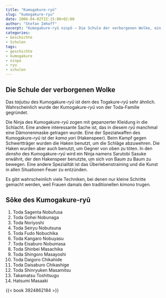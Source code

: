 ```yaml
---
title: "Kumogakure-ryū"
slug: "kumogakure-ryu"
date: 2006-04-02T15:15:00+02:00
author: "Stefan Imhoff"
excerpt: "Kumogakure-ryū ninpō – Die Schule der verborgenen Wolke, ein Ninja-Ryu, der für die Gebrauch mit dem Kama yari bekannt war, und dessen Ninja in Rüstung in die Schlacht zogen."
categories:
- Geschichte
- Schulen
tags:
- geschichte
- kumogakure
- ninpo
- ryu
- schulen
---
```


## Die Schule der verborgenen Wolke

Das *taijutsu* des Kumogakure-*ryū* ist dem des Togakure-*ryū* sehr ähnlich. Wahrscheinlich wurde der Kumogakure-*ryū* von der Toda-Familie gegründet.

Die Ninja des Kumogakure-*ryū* zogen mit gepanzerter Kleidung in die Schlacht. Eine andere interessante Sache ist, das in diesem *ryū* manchmal eine Dämonenmaske getragen wurde. Eine der Spezialwaffen des Kumogakure-*ryū* ist der *kama yari* (Hakenspeer). Beim Kampf gegen Schwertträger wurden die Haken benutzt, um die Schläge abzuwehren. Die Haken wurden aber auch benutzt, um Gegner von oben zu töten. In den *densho* des Kumogakure-*ryū* wird ein Ninja namens Sarutobi Sasuke erwähnt, der den Hakenspeer benutzte, um sich von Baum zu Baum zu bewegen. Eine andere Spezialität ist das Überlebenstraining und die Kunst in allen Situationen Feuer zu entzünden.

Es gibt wahrscheinlich viele Techniken, bei denen nur kleine Schritte gemacht werden, weil Frauen damals den traditionellen *kimono* trugen.


## Sōke des Kumogakure-ryū

1. Toda Sagenta Nobufusa
2. Toda Gohei Nobunaga
3. Toda Noriyoshi
4. Toda Seiryu Nobutsuna
5. Toda Fudo Nobuchika
6. Toda Kangaro Nobuyasu
7. Toda Eisaburo Nobumasa
8. Toda Shinbei Masachika
9. Toda Shingoro Masayoshi
10. Toda Daigoro Chikahide
11. Toda Daisaburo Chikashige
12. Toda Shinryuken Masamitsu
13. Takamatsu Toshitsugu
14. Hatsumi Masaaki

{{< book 3924862184 >}}
